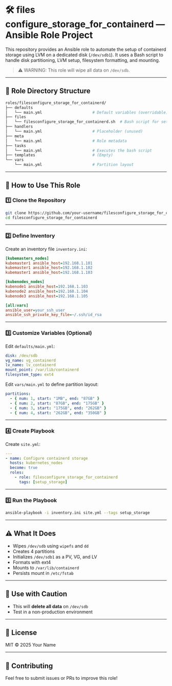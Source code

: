 # 🛠️ files configure_storage_for_containerd — Ansible Role Project

This repository provides an Ansible role to automate the setup of containerd storage using LVM on a dedicated disk (`/dev/sdb1`). It uses a Bash script to handle disk partitioning, LVM setup, filesystem formatting, and mounting.

> ⚠️ WARNING: This role will wipe all data on `/dev/sdb`.

---

## 📁 Role Directory Structure

```bash
roles/filesconfigure_storage_for_containerd/
├── defaults
│   └── main.yml                      # Default variables (overridable)
├── files
│   └── filesconfigure_storage_for_containerd.sh  # Bash script for setup
├── handlers
│   └── main.yml                      # Placeholder (unused)
├── meta
│   └── main.yml                      # Role metadata
├── tasks
│   └── main.yml                      # Executes the bash script
├── templates                         # (Empty)
└── vars
    └── main.yml                      # Partition layout
```

---

## 🚀 How to Use This Role

### 1️⃣ Clone the Repository

```bash
git clone https://github.com/your-username/filesconfigure_storage_for_containerd.git
cd filesconfigure_storage_for_containerd
```

---

### 2️⃣ Define Inventory

Create an inventory file `inventory.ini`:

```ini
[kubemasters_nodes]
kubemaster1 ansible_host=192.168.1.101
kubemaster1 ansible_host=192.168.1.102
kubemaster1 ansible_host=192.168.1.103

[kubenodes_nodes]
kubenode1 ansible_host=192.168.1.103
kubenode2 ansible_host=192.168.1.104
kubenode3 ansible_host=192.168.1.105

[all:vars]
ansible_user=your_ssh_user
ansible_ssh_private_key_file=~/.ssh/id_rsa
```

---

### 3️⃣ Customize Variables (Optional)

Edit `defaults/main.yml`:

```yaml
disk: /dev/sdb
vg_name: vg_containerd
lv_name: lv_containerd
mount_point: /var/lib/containerd
filesystem_type: ext4
```

Edit `vars/main.yml` to define partition layout:

```yaml
partitions:
  - { num: 1, start: "1MB", end: "87GB" }
  - { num: 2, start: "87GB", end: "175GB" }
  - { num: 3, start: "175GB", end: "262GB" }
  - { num: 4, start: "262GB", end: "350GB" }
```

---

### 4️⃣ Create Playbook

Create `site.yml`:

```yaml
---
- name: Configure containerd storage
  hosts: kubernetes_nodes
  become: true
  roles:
    - role: filesconfigure_storage_for_containerd
      tags: [setup_storage]
```

---

### 5️⃣ Run the Playbook

```bash
ansible-playbook -i inventory.ini site.yml --tags setup_storage
```

---

## ⚠️ What It Does

- Wipes `/dev/sdb` using `wipefs` and `dd`
- Creates 4 partitions
- Initializes `/dev/sdb1` as a PV, VG, and LV
- Formats with ext4
- Mounts to `/var/lib/containerd`
- Persists mount in `/etc/fstab`

---

## 🧪 Use with Caution

- This will **delete all data** on `/dev/sdb`
- Test in a non-production environment

---

## 📜 License

MIT © 2025 Your Name

---

## 🤝 Contributing

Feel free to submit issues or PRs to improve this role!
